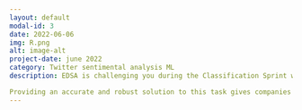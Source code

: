 ```yaml
---
layout: default
modal-id: 3
date: 2022-06-06
img: R.png
alt: image-alt
project-date: june 2022
category: Twitter sentimental analysis ML
description: EDSA is challenging you during the Classification Sprint with the task of creating a Machine Learning model that is able to classify whether or not a person believes in climate change, based on their novel tweet data.

Providing an accurate and robust solution to this task gives companies access to a broad base of consumer sentiment, spanning multiple demographic and geographic categories - thus increasing their insights and informing future marketing strategies.
---
```

